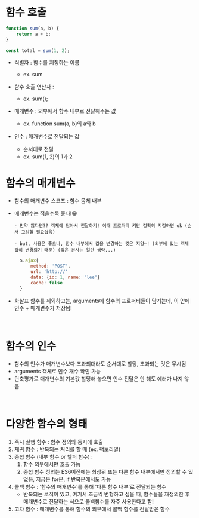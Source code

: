 <h1>함수 호출</h1>

```js
function sum(a, b) {
    return a + b;
}

const total = sum(1, 2);
```

-   식별자 : 함수를 지칭하는 이름
    -   ex. sum
-   함수 호출 연산자 :
    -   ex. sum();
-   매개변수 : 외부에서 함수 내부로 전달해주는 값

    -   ex. function sum(a, b)의 a와 b

-   인수 : 매개변수로 전달되는 값
    -   순서대로 전달
    -   ex. sum(1, 2)의 1과 2

<h1>함수의 매개변수</h1>

-   함수의 매개변수 스코프 : 함수 몸체 내부
-   매개변수는 적을수록 좋다!😀

        - 만약 많다면?? 객체에 담아서 전달하기! 이때 프로퍼티 키만 정확히 지정하면 ok (순서 고려할 필요없음)

        - but, 사용은 좋으나, 함수 내부에서 값을 변경하는 것은 지양~! (외부에 있는 객체 값이 변경되기 때문) (깊은 본사는 일단 생략...)

    ```js
      $.ajax{
          method: 'POST',
          url: 'http://'
          data: {id: 1, name: 'lee'}
          cache: false
      }
    ```

-   화살표 함수를 제외하고는, arguments에 함수의 프로퍼티들이 담기는데, 이 안에 인수 + 매개변수가 저장됨!

<br>

<h1>함수의 인수</h1>

-   함수의 인수가 매개변수보다 초과되더라도 순서대로 할당, 초과되는 것은 무시됨
-   arguments 객체로 인수 개수 확인 가능
-   단축평가로 매개변수의 기본값 할당해 놓으면 인수 전달은 안 해도 에러가 나지 않음

<br>
<h1>다양한 함수의 형태</h1>

1. 즉시 실행 함수 : 함수 정의와 동시에 호출
2. 재귀 함수 : 반복되는 처리를 할 때 (ex. 팩토리얼)
3. 중첩 함수 (내부 함수 or 헬퍼 함수) :
    1. 함수 외부에서만 호출 가능
    2. 중첩 함수 정의는 ES6이전에는 최상위 또는 다른 함수 내부에서만 정의할 수 있었음, 지금은 for문, if 반복문에서도 가능
4. 콜백 함수 : '함수의 매개변수'를 통해 '다른 함수 내부'로 전달되는 함수
    - 반복되는 로직이 있고, 여기서 조금씩 변형하고 싶을 때, 함수들을 재정의한 후 매개변수로 전달하는 식으로 콜백함수를 자주 사용한다고 함!
5. 고차 함수 : 매개변수를 통해 함수의 외부에서 콜백 함수를 전달받은 함수
